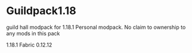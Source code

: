 # Guildpack1.18
guild hall modpack for 1.18.1
Personal modpack. No claim to ownership to any mods in this pack

1.18.1
Fabric 0.12.12
